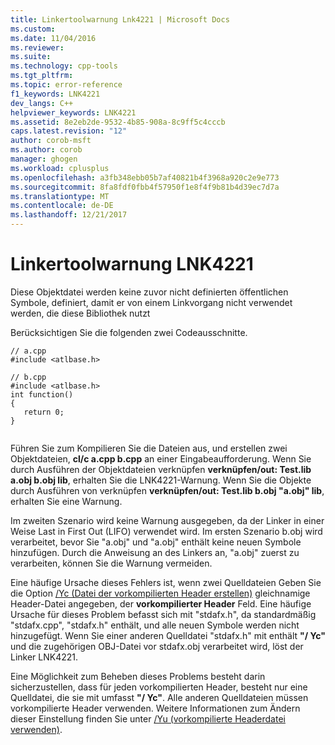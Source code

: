 ```yaml
---
title: Linkertoolwarnung Lnk4221 | Microsoft Docs
ms.custom: 
ms.date: 11/04/2016
ms.reviewer: 
ms.suite: 
ms.technology: cpp-tools
ms.tgt_pltfrm: 
ms.topic: error-reference
f1_keywords: LNK4221
dev_langs: C++
helpviewer_keywords: LNK4221
ms.assetid: 8e2eb2de-9532-4b85-908a-8c9ff5c4cccb
caps.latest.revision: "12"
author: corob-msft
ms.author: corob
manager: ghogen
ms.workload: cplusplus
ms.openlocfilehash: a3fb348ebb05b7af40821b4f3968a920c2e9e773
ms.sourcegitcommit: 8fa8fdf0fbb4f57950f1e8f4f9b81b4d39ec7d7a
ms.translationtype: MT
ms.contentlocale: de-DE
ms.lasthandoff: 12/21/2017
---
```

# <a name="linker-tools-warning-lnk4221"></a>Linkertoolwarnung LNK4221
Diese Objektdatei werden keine zuvor nicht definierten öffentlichen Symbole, definiert, damit er von einem Linkvorgang nicht verwendet werden, die diese Bibliothek nutzt  
  
 Berücksichtigen Sie die folgenden zwei Codeausschnitte.  
  
```  
// a.cpp  
#include <atlbase.h>  
```  
  
```  
// b.cpp  
#include <atlbase.h>  
int function()  
{  
   return 0;  
}  
  
```  
  
 Führen Sie zum Kompilieren Sie die Dateien aus, und erstellen zwei Objektdateien, **cl/c a.cpp b.cpp** an einer Eingabeaufforderung. Wenn Sie durch Ausführen der Objektdateien verknüpfen **verknüpfen/out: Test.lib a.obj b.obj lib**, erhalten Sie die LNK4221-Warnung. Wenn Sie die Objekte durch Ausführen von verknüpfen **verknüpfen/out: Test.lib b.obj "a.obj" lib**, erhalten Sie eine Warnung.  
  
 Im zweiten Szenario wird keine Warnung ausgegeben, da der Linker in einer Weise Last in First Out (LIFO) verwendet wird. Im ersten Szenario b.obj wird verarbeitet, bevor Sie "a.obj" und "a.obj" enthält keine neuen Symbole hinzufügen. Durch die Anweisung an des Linkers an, "a.obj" zuerst zu verarbeiten, können Sie die Warnung vermeiden.  
  
 Eine häufige Ursache dieses Fehlers ist, wenn zwei Quelldateien Geben Sie die Option [/Yc (Datei der vorkompilierten Header erstellen)](../../build/reference/yc-create-precompiled-header-file.md) gleichnamige Header-Datei angegeben, der **vorkompilierter Header** Feld. Eine häufige Ursache für dieses Problem befasst sich mit "stdafx.h", da standardmäßig "stdafx.cpp", "stdafx.h" enthält, und alle neuen Symbole werden nicht hinzugefügt. Wenn Sie einer anderen Quelldatei "stdafx.h" mit enthält **"/ Yc"** und die zugehörigen OBJ-Datei vor stdafx.obj verarbeitet wird, löst der Linker LNK4221.  
  
 Eine Möglichkeit zum Beheben dieses Problems besteht darin sicherzustellen, dass für jeden vorkompilierten Header, besteht nur eine Quelldatei, die sie mit umfasst **"/ Yc"**. Alle anderen Quelldateien müssen vorkompilierte Header verwenden. Weitere Informationen zum Ändern dieser Einstellung finden Sie unter [/Yu (vorkompilierte Headerdatei verwenden)](../../build/reference/yu-use-precompiled-header-file.md).